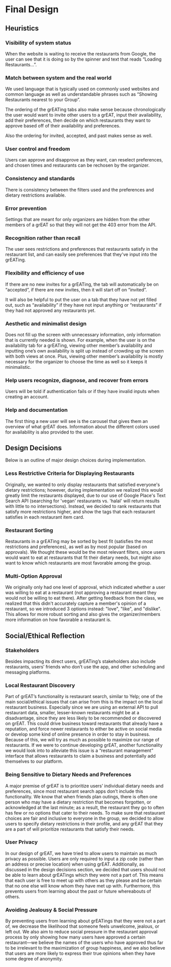 # Final Design

## Heuristics

###  Visibility of system status
When the website is waiting to receive the restaurants from Google, the user can see that it is doing so by the spinner and text that reads “Loading Restaurants…”.

###  Match between system and the real world
We used language that is typically used on commonly used websites and common language as well as understandable phrases such as “Showing Restaurants nearest to your Group”.

The ordering of the grEATing tabs also make sense because chronologically the user would want to invite other users to a grEAT, input their availability, add their preferences, then decide on which restaurants they want to approve based off of their availability and preferences.

Also the ordering for invited, accepted, and past makes sense as well.

###  User control and freedom
Users can approve and disapprove as they want, can reselect preferences, and chosen times and restaurants can be rechosen by the organizer.

###  Consistency and standards
There is consistency between the filters used and the preferences and dietary restrictions available.

###  Error prevention
Settings that are meant for only organizers are hidden from the other members of a grEAT so that they will not get the 403 error from the API.

###  Recognition rather than recall
The user sees restrictions and preferences that restaurants satisfy in the restaurant list, and can easily see preferences that they've input into the grEATing.

###  Flexibility and efficiency of use
If there are no new invites for a grEATing, the tab will automatically be on “accepted”, if there are new invites, then it will start off on “invited”.

It will also be helpful to put the user on a tab that they have not yet filled out, such as “availability” if they have not input anything or “restaurants” if they had not approved any restaurants yet.

###  Aesthetic and minimalist design
Does not fill up the screen with unnecessary information, only information that is currently needed is shown. For example, when the user is on the availability tab for a grEATing, viewing other member’s availability and inputting one’s own availability is split up instead of crowding up the screen with both views at once. Plus, viewing other member’s availability is mostly necessary for the organizer to choose the time as well so it keeps it minimalistic.

###  Help users recognize, diagnose, and recover from errors
Users will be told if authentication fails or if they have invalid inputs when creating an account.

###  Help and documentation
The first thing a new user will see is the carousel that gives them an overview of what grEAT does.
Information about the different colors used for availability is also provided to the user.

## Design Decisions
Below is an outline of major design choices during implementation.

### Less Restrictive Criteria for Displaying Restaurants
Originally, we wanted to only display restaurants that satisfied everyone's dietary restrictions; however, during implementation we realized this would greatly limit the restaurants displayed, due to our use of Google Place's Text Search API (searching for 'vegan' restaurants vs. 'halal' will return results with little to no intersections). Instead, we decided to rank restaurants that satisfy more restrictions higher, and show the tags that each restaurant satisfies in each restaurant item card.

### Restaurant Sorting
Restaurants in a grEATing may be sorted by best fit (satisfies the most restrictions and preferences), as well as by most popular (based on approvals). We thought these would be the most relevant filters, since users would want to eat at restaurants that fit their dietary needs, but might also want to know which restaurants are most favorable among the group. 

### Multi-Option Approval
We originally only had one level of approval, which indicated whether a user was willing to eat at a restaurant (not approving a restaurant meant they would not be willing to eat there). After getting feedback from the class, we realized that this didn't accurately capture a member's opinion of a restaurant, so we introduced 3 options instead: "love", "like", and "dislike". This allows for more robust sorting and also gives the organizer/members more information on how favorable a restaurant is.

## Social/Ethical Reflection

### Stakeholders
Besides impacting its direct users, grEATing’s stakeholders also include restaurants, users’ friends who don’t use the app, and other scheduling and messaging platforms. 

### Local Restaurant Discovery
Part of grEAT’s functionality is restaurant search, similar to Yelp; one of the main social/ethical issues that can arise from this is the impact on the local restaurant business. Especially since we are using an external API to pull restaurant data, smaller, lesser-known restaurants might be at a disadvantage, since they are less likely to be recommended or discovered on grEAT. This could drive business toward restaurants that already have a reputation, and force newer restaurants to either be active on social media or develop some kind of online presence in order to stay in business. Because of this, we will try as much as possible to maximize our range of restaurants. If we were to continue developing grEAT, another functionality we would look into to alleviate this issue is a “restaurant management” interface that allows restaurants to claim a business and potentially add themselves to our platform.

### Being Sensitive to Dietary Needs and Preferences
A major premise of grEAT is to prioritize users’ individual dietary needs and preferences, since most restaurant search apps don’t include this functionality. We know that when friends plan outings, there is often one person who may have a dietary restriction that becomes forgotten, or acknowledged at the last minute; as a result, the restaurant they go to often has few or no options that cater to their needs. To make sure that restaurant choices are fair and inclusive to everyone in the group, we decided to allow users to specify dietary restrictions in their profile, and any grEAT that they are a part of will prioritize restaurants that satisfy their needs.

### User Privacy
In our design of grEAT, we have tried to allow users to maintain as much privacy as possible. Users are only required to input a zip code (rather than an address or precise location) when using grEAT. Additionally, as discussed in the design decisions section, we decided that users should not be able to learn about grEATings which they were not a part of. This means that each user is free to meet up with others as they please and be certain that no one else will know whom they have met up with. Furthermore, this prevents users from learning about the past or future whereabouts of others.

### Avoiding Jealousy & Social Pressure
By preventing users from learning about grEATings that they were not a part of, we decrease the likelihood that someone feels unwelcome, jealous, or left out. We also aim to reduce social pressure in the restaurant approval process by only showing how many users have approved a certain restaurant—we believe the names of the users who have approved thus far to be irrelevant to the maximization of group happiness, and we also believe that users are more likely to express their true opinions when they have some degree of anonymity. 
